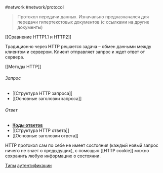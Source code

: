 #network #network/protocol 

> Протокол передачи данных. Изначально предназначался для передачи гипертекстовых документов (с ссылками на другие документы)

[[Сравнение HTTP1.1 и HTTP2]]

Традиционно через HTTP решается задача – обмен данными между клиентом и сервером. Клиент отправляет запрос и ждет ответ от сервера.

[[Методы HTTP]]
###### Запрос
- [[Структура HTTP запроса]]
- [[Основные заголовки запроса]]
###### Ответ
- **[Коды ответов](Коды%20состояний%20(коды%20ответов).md)**
- [[Структура HTTP ответа]]
- [[Основные заголовки ответа]]

HTTP протокол сам по себе не имеет состояния (каждый новый запрос ничего не знает о предыдущих), с помощью [[HTTP cookie]] можно сохранить любую информацию о состоянии.

[Типы](Типы%20аутентификации.md) [аутентификации](Аутентификация.md)
